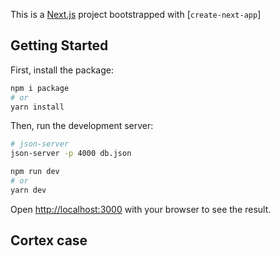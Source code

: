 This is a [Next.js](https://nextjs.org/) project bootstrapped with [`create-next-app`]

## Getting Started

First, install the package:

```bash
npm i package
# or
yarn install
```

Then, run the development server:

```bash
# json-server
json-server -p 4000 db.json
```

```bash
npm run dev
# or
yarn dev
```

Open [http://localhost:3000](http://localhost:3000) with your browser to see the result.

## Cortex case
